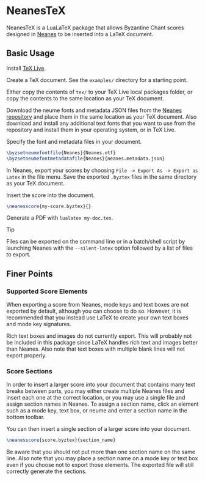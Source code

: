 # NeanesTeX

NeanesTeX is a LuaLaTeX package that allows Byzantine Chant scores designed in [Neanes](https://github.com/neanes/neanes) to be inserted into a LaTeX document.

## Basic Usage

Install [TeX Live](https://www.tug.org/texlive/).

Create a TeX document. See the `examples/` directory for a starting point.

Either copy the contents of `tex/` to your TeX Live local packages folder, or copy the contents to the same location as your TeX document.

Download the neume fonts and metadata JSON files from the [Neanes repository](https://github.com/neanes/neanes/tree/master/src/assets/fonts) and place them in the same location as your TeX document. Also download and install any additional text fonts that you want to use from the repository and install them in your operating system, or in TeX Live.

Specify the font and metadata files in your document.

```latex
\byzsetneumefontfile{Neanes}{Neanes.otf}
\byzsetneumefontmetadatafile{Neanes}{neanes.metadata.json}
```

In Neanes, export your scores by choosing `File -> Export As -> Export as Latex` in the file menu. Save the exported `.byztex` files in the same directory as your TeX document.

Insert the score into the document.

```latex
\neanesscore{my-score.byztex}{}
```

Generate a PDF with `lualatex my-doc.tex`.

> [!TIP]
> Files can be exported on the command line or in a batch/shell script by launching Neanes with the `--silent-latex` option followed by a list of files to export.

## Finer Points

### Supported Score Elements

When exporting a score from Neanes, mode keys and text boxes are not exported by default, although you can choose to do so. However, it is recommended that you instead use LaTeX to create your own text boxes and mode key signatures.

Rich text boxes and images do not currently export. This will probably not be included in this package since LaTeX handles rich text and images better than Neanes. Also note that text boxes with multiple blank lines will not export properly.

### Score Sections

In order to insert a larger score into your document that contains many text breaks between parts, you may either create multiple Neanes files and insert each one at the correct location, or you may use a single file and assign section names in Neanes. To assign a section name, click an element such as a mode key, text box, or neume and enter a section name in the bottom toolbar.

You can then insert a single section of a larger score into your document.

```latex
\neanesscore{score.byztex}{section_name}
```

Be aware that you should not put more than one section name on the same line. Also note that you may place a section name on a mode key or text box even if you choose not to export those elements. The exported file will still correctly generate the sections.
